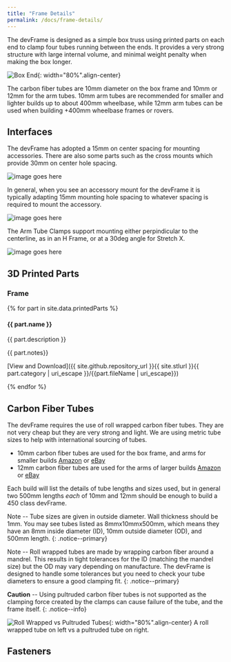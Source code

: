 ```yaml
---
title: "Frame Details"
permalink: /docs/frame-details/
---
```

The devFrame is designed as a simple box truss using printed parts on each end to clamp four tubes running between the ends.  It provides a very strong structure with large internal volume, and minimal weight penalty when making the box longer. 

![Box End]({{site.baseurl}}/assets/images/devFrame-front-wide.jpeg){: width="80%".align-center}

The carbon fiber tubes are 10mm diameter on the box frame and 10mm or 12mm for the arm tubes.  10mm arm tubes are recommended for smaller and lighter builds up to about 400mm wheelbase, while 12mm arm tubes can be used when building +400mm wheelbase frames or rovers.

## Interfaces
The devFrame has adopted a 15mm on center spacing for mounting accessories.  There are also some parts such as the cross mounts which provide 30mm on center hole spacing.

![image goes here]()

In general, when you see an accessory mount for the devFrame it is typically adapting 15mm mounting hole spacing to whatever spacing is required to mount the accessory.

![image goes here]()

The Arm Tube Clamps support mounting either perpindicular to the centerline, as in an H Frame, or at a 30deg angle for Stretch X.

![image goes here]()

## 3D Printed Parts
### Frame
{% for part in site.data.printedParts %}
#### {{ part.name }} 
{{ part.description }} 

{{ part.notes}}

[View and Download]({{ site.github.repository_url }}{{ site.stlurl }}{{ part.category | uri_escape }}/{{part.fileName | uri_escape}})

{% endfor %}

## Carbon Fiber Tubes
The devFrame requires the use of roll wrapped carbon fiber tubes.  They are not very cheap but they are very strong and light.  We are using metric tube sizes to help with international sourcing of tubes.
- 10mm carbon fiber tubes are used for the box frame, and arms for smaller builds [Amazon](https://www.amazon.com/dp/B015Z1RU6U/) or [eBay](https://www.ebay.com/itm/2pcs-10MM-OD-X-8MM-ID-X-500MM-100-Roll-Wrapped-Carbon-Fiber-Tube-3K-Glossy-US/133002010164)
- 12mm carbon fiber tubes are used for the arms of larger builds [Amazon](https://www.amazon.com/dp/B00TF8V05W/) or [eBay](https://www.ebay.com/itm/1-4pcs-12MM-OD-X-10MM-ID-X-500MM-100-Roll-Wrapped-Carbon-Fiber-Tube-3K-Tubing-/132362184137)

Each build will list the details of tube lengths and sizes used, but in general two 500mm lengths *each* of 10mm and 12mm should be enough to build a 450 class devFrame.

Note -- Tube sizes are given in outside diameter.  Wall thickness should be 1mm.  You may see tubes listed as 8mmx10mmx500mm, which means they have an 8mm inside diameter (ID), 10mm outside diameter (OD), and 500mm length.
{: .notice--primary}

Note -- Roll wrapped tubes are made by wrapping carbon fiber around a mandrel.  This results in tight tolerances for the ID (matching the mandrel size) but the OD may vary depending on manufacture.  The devFrame is designed to handle some tolerances but you need to check your tube diameters to ensure a good clamping fit. 
{: .notice--primary}

**Caution** -- Using pultruded carbon fiber tubes is not supported as the clamping force created by the clamps can cause failure of the tube, and the frame itself.
{: .notice--info}

![Roll Wrapped vs Pultruded Tubes]({{site.baseurl}}/assets/images/frame-details/roll-wrapped-vs-pultruded.jpeg){: width="80%".align-center}  A roll wrapped tube on left vs a pultruded tube on right.

## Fasteners
